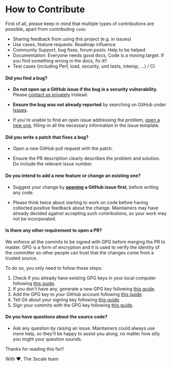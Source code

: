 # How to Contribute

First of all, please keep in mind that multiple types of contributions are possible, apart from contributing `code`:

  * Sharing feedback from using this project (e.g. in issues) 
  * Use cases, feature requests: Roadmap influence
  * Community Support, bug fixes, forum posts: Help to be helped
  * Documentation: Everyone needs good docs, Code is a moving target. If you find something wrong in the docs, fix it!!
  * Test cases (including Perf, load, security, unit tests, interop, ...) / CI

#### **Did you find a bug?**

* **Do not open up a GitHub issue if the bug is a security vulnerability**. Please [contact us privately](https://access.redhat.com/security/team/contact) instead.

* **Ensure the bug was not already reported** by searching on GitHub under [Issues](https://github.com/3scale/porta/issues).

* If you're unable to find an open issue addressing the problem, [open a new one](https://github.com/3scale/porta/issues/new), filling-in all the necessary information in the Issue template. 

#### **Did you write a patch that fixes a bug?**

* Open a new GitHub pull request with the patch.

* Ensure the PR description clearly describes the problem and solution. Do include the relevant issue number.

#### **Do you intend to add a new feature or change an existing one?**

* Suggest your change by **[opening](https://github.com/3scale/porta/issues/new) a GitHub issue first**, before writing any code.

* Please think twice about starting to work on code before having collected positive feedback about the change. Maintainers may have already decided against accepting such contributions, so your work may not be incorporated. 

#### **Is there any other requirement to open a PR?**

We enforce all the commits to be signed with GPG before merging the PR to master.
GPG is a form of encryption and it is used to verify the identity of the committer so other people can trust that the changes come from a trusted source.

To do so, you only need to follow these steps:
  1. Check if you already have existing GPG keys in your local computer following [this guide](https://help.github.com/articles/checking-for-existing-gpg-keys/).
  2. If you don't have any, generate a new GPG key following [this guide](https://help.github.com/articles/generating-a-new-gpg-key/).
  3. Add the GPG key to your GitHub account following [this guide](https://help.github.com/articles/adding-a-new-gpg-key-to-your-github-account/).
  4. Tell Git about your signing key following [this guide](https://help.github.com/articles/telling-git-about-your-signing-key/).
  5. Sign your commits with the GPG key following [this guide](https://help.github.com/articles/signing-commits/).

#### **Do you have questions about the source code?**

* Ask any question by raising an issue. Maintainers could always use more help, so they'll be happy to assist you along, no matter how silly you might your question sounds. 

Thanks for reading this far!! 

With :heart:,
The 3scale team

